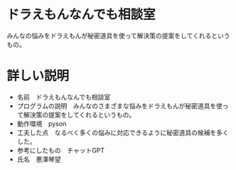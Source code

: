 # ドラえもんなんでも相談室
みんなの悩みをドラえもんが秘密道具を使って解決策の提案をしてくれるというもの。

# 詳しい説明
- 名前　ドラえもんなんでも相談室
- プログラムの説明　みんなのさまざまな悩みをドラえもんが秘密道具を使って解決策の提案をしてくれるというもの。
- 動作環境　pyson
- 工夫した点　なるべく多くの悩みに対応できるように秘密道具の候補を多くした。
- 参考にしたもの　チャットGPT
- 氏名　悪澤琴望


